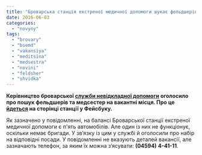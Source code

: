 ```yaml
---
title: "Броварська станція екстреної медичної допомоги шукає фельдшерів та медсестер"
date: 2016-06-03
categories: 
  - "novyny"
tags: 
  - "brovary"
  - "bsemd"
  - "vakansiya"
  - "meditsina"
  - "medsestra"
  - "novini"
  - "feldsher"
  - "shvidka"
---
```


**Керівництво броварської [служби невідкладної допомоги](https://mpz.brovary.org/ekstrena-dopomoga-povernulasya-v-brovary/) оголосило про пошук фельдшерів та медсестер на вакантні місця. Про це [йдеться](https://www.facebook.com/brov.ekstr.103/photos/a.610046875830609.1073741828.609907622511201/620385138130116/?type=3&theater) на сторінці станції у Фейсбуку.**

Як зазначено у повідомленні, на балансі Броварської станції екстреної медичної допомоги є п'ять автомобілів. Але один із них не функціонує, оскільки немає бригади. У зв’язку із цим у службі й оголосили про набір на відповідні посади. У повідомленні не вказують деталей вакансії, але зазначають телефон, за яким їх можна з’ясувати: **(04594)** **4-41-11**.
